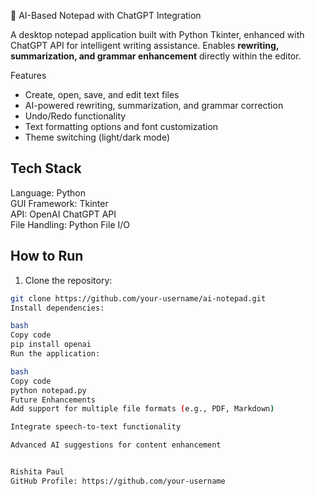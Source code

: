  📝 AI-Based Notepad with ChatGPT Integration

A desktop notepad application built with Python Tkinter, enhanced with ChatGPT API for intelligent writing assistance. Enables **rewriting, summarization, and grammar enhancement** directly within the editor.

Features
- Create, open, save, and edit text files  
- AI-powered rewriting, summarization, and grammar correction  
- Undo/Redo functionality  
- Text formatting options and font customization  
- Theme switching (light/dark mode)  

## Tech Stack
Language: Python  
GUI Framework: Tkinter  
API: OpenAI ChatGPT API  
File Handling: Python File I/O  

## How to Run
1. Clone the repository:
```bash
git clone https://github.com/your-username/ai-notepad.git
Install dependencies:

bash
Copy code
pip install openai
Run the application:

bash
Copy code
python notepad.py
Future Enhancements
Add support for multiple file formats (e.g., PDF, Markdown)

Integrate speech-to-text functionality

Advanced AI suggestions for content enhancement


Rishita Paul
GitHub Profile: https://github.com/your-username
